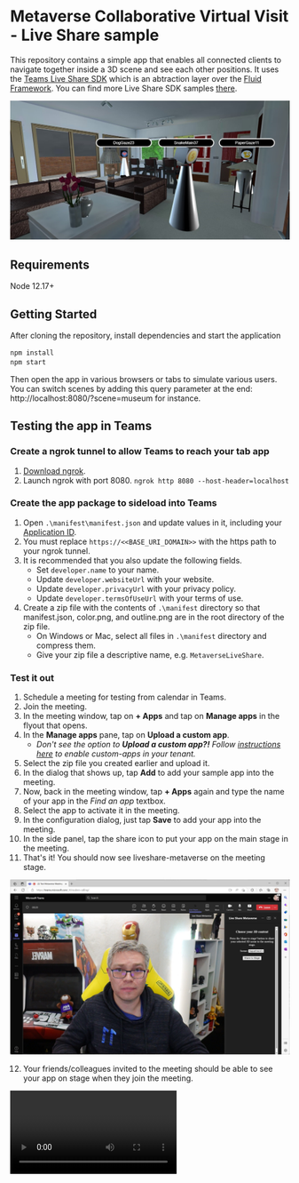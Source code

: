 # Metaverse Collaborative Virtual Visit - Live Share sample

This repository contains a simple app that enables all connected clients to navigate together inside a 3D scene and see each other positions. It uses the [Teams Live Share SDK](https://learn.microsoft.com/en-us/microsoftteams/platform/apps-in-teams-meetings/teams-live-share-overview?tabs=javascript) which is an abtraction layer over the [Fluid Framework](https://fluidframework.com/). You can find more Live Share SDK samples [there](https://github.com/microsoft/live-share-sdk).

![image](/src/assets/screenshot1.jpg)

## Requirements

Node 12.17+

## Getting Started

After cloning the repository, install dependencies and start the application

```bash
npm install
npm start
```

Then open the app in various browsers or tabs to simulate various users. You can switch scenes by adding this query parameter at the end: http://localhost:8080/?scene=museum for instance.

## Testing the app in Teams

### Create a ngrok tunnel to allow Teams to reach your tab app

1. [Download ngrok](https://ngrok.com/download).
2. Launch ngrok with port 8080.
   `ngrok http 8080 --host-header=localhost`

### Create the app package to sideload into Teams

1. Open `.\manifest\manifest.json` and update values in it, including your [Application ID](https://learn.microsoft.com/microsoftteams/platform/resources/schema/manifest-schema#id).
2. You must replace `https://<<BASE_URI_DOMAIN>>` with the https path to your ngrok tunnel.
3. It is recommended that you also update the following fields.
    - Set `developer.name` to your name.
    - Update `developer.websiteUrl` with your website.
    - Update `developer.privacyUrl` with your privacy policy.
    - Update `developer.termsOfUseUrl` with your terms of use.
4. Create a zip file with the contents of `.\manifest` directory so that manifest.json, color.png, and outline.png are in the root directory of the zip file.
    - On Windows or Mac, select all files in `.\manifest` directory and compress them.
    - Give your zip file a descriptive name, e.g. `MetaverseLiveShare`.

### Test it out

1. Schedule a meeting for testing from calendar in Teams.
2. Join the meeting.
3. In the meeting window, tap on **+ Apps** and tap on **Manage apps** in the flyout that opens.
4. In the **Manage apps** pane, tap on **Upload a custom app**.
    - _Don't see the option to **Upload a custom app?!** Follow [instructions here](https://docs.microsoft.com/en-us/microsoftteams/teams-custom-app-policies-and-settings) to enable custom-apps in your tenant._
5. Select the zip file you created earlier and upload it.
6. In the dialog that shows up, tap **Add** to add your sample app into the meeting.
7. Now, back in the meeting window, tap **+ Apps** again and type the name of your app in the _Find an app_ textbox.
8. Select the app to activate it in the meeting.
9. In the configuration dialog, just tap **Save** to add your app into the meeting.
10. In the side panel, tap the share icon to put your app on the main stage in the meeting.
11. That's it! You should now see liveshare-metaverse on the meeting stage.

![image](/src/assets/screenshot2.jpg)

12. Your friends/colleagues invited to the meeting should be able to see your app on stage when they join the meeting.

<video src="https://david.azureedge.net/videos/MetaverseLiveShare.mp4"  controls="controls" style="max-width: 730px;"></video>
